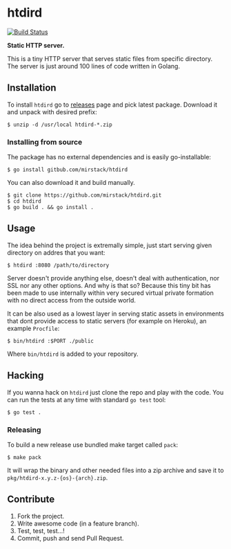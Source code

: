 # htdird 

[![Build Status](https://travis-ci.org/mirstack/htdird.png?branch=master)](https://travis-ci.org/mirstack/htdird)

**Static HTTP server.**

This is a tiny HTTP server that serves static files from specific directory. The server is just 
around 100 lines of code written in Golang.

## Installation

To install `htdird` go to [releases][releases] page and pick latest package. Download
it and unpack with desired prefix:

    $ unzip -d /usr/local htdird-*.zip

[releases]: https://github.com/mirstack/htdird/releases

### Installing from source

The package has no external dependencies and is easily go-installable:

    $ go install gitbub.com/mirstack/htdird

You can also download it and build manually.

    $ git clone https://github.com/mirstack/htdird.git
    $ cd htdird
    $ go build . && go install .
    
## Usage

The idea behind the project is extremally simple, just start serving given directory on addres that 
you want:

    $ htdird :8080 /path/to/directory
    
Server doesn't provide anything else, doesn't deal with authentication, nor SSL nor any other options.
And why is that so? Because this tiny bit has been made to use internally within very secured virtual
private formation with no direct access from the outside world. 

It can be also used as a lowest layer in serving static assets in environments that dont provide access
to static servers (for example on Heroku), an example `Procfile`:

    $ bin/htdird :$PORT ./public
    
Where `bin/htdird` is added to your repository.

## Hacking

If you wanna hack on `htdird` just clone the repo and play with the code. You can run the tests at 
any time with standard `go test` tool:

    $ go test .

### Releasing

To build a new release use bundled make target called `pack`:

    $ make pack

It will wrap the binary and other needed files into a zip archive and save
it to `pkg/htdird-x.y.z-{os}-{arch}.zip`.

## Contribute

1. Fork the project.
2. Write awesome code (in a feature branch).
3. Test, test, test...!
4. Commit, push and send Pull Request.

